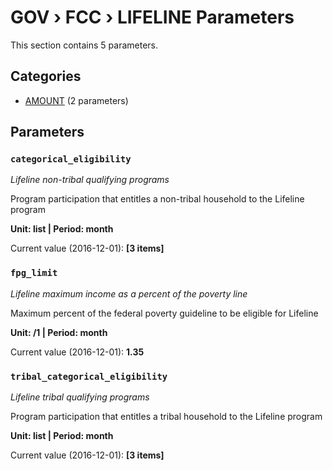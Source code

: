 # GOV › FCC › LIFELINE Parameters

This section contains 5 parameters.

## Categories

- [AMOUNT](amount/index.md) (2 parameters)

## Parameters

### `categorical_eligibility`
*Lifeline non-tribal qualifying programs*

Program participation that entitles a non-tribal household to the Lifeline program

**Unit: list | Period: month**

Current value (2016-12-01): **[3 items]**


### `fpg_limit`
*Lifeline maximum income as a percent of the poverty line*

Maximum percent of the federal poverty guideline to be eligible for Lifeline

**Unit: /1 | Period: month**

Current value (2016-12-01): **1.35**


### `tribal_categorical_eligibility`
*Lifeline tribal qualifying programs*

Program participation that entitles a tribal household to the Lifeline program

**Unit: list | Period: month**

Current value (2016-12-01): **[3 items]**

